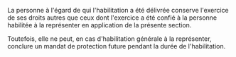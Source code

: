 La personne à l'égard de qui l'habilitation a été délivrée conserve l'exercice de ses droits autres que ceux dont l'exercice a été confié à la personne habilitée à la représenter en application de la présente section.

Toutefois, elle ne peut, en cas d'habilitation générale à la représenter, conclure un mandat de protection future pendant la durée de l'habilitation.
